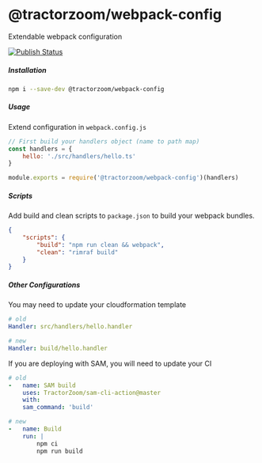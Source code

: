 # @tractorzoom/webpack-config

Extendable webpack configuration

[![Publish Status](https://github.com/TractorZoom/configurations/workflows/publish/badge.svg)](https://github.com/TractorZoom/configurations/actions)

##### Installation

```bash
npm i --save-dev @tractorzoom/webpack-config
```

##### Usage

Extend configuration in `webpack.config.js`


```js
// First build your handlers object (name to path map)
const handlers = {
    hello: './src/handlers/hello.ts'
}

module.exports = require('@tractorzoom/webpack-config')(handlers)
```

##### Scripts

Add build and clean scripts to `package.json` to build your webpack bundles.

```json
{
    "scripts": {
        "build": "npm run clean && webpack",
        "clean": "rimraf build"
    }
}

```

##### Other Configurations

You may need to update your cloudformation template

```yaml
# old
Handler: src/handlers/hello.handler

# new
Handler: build/hello.handler
```

If you are deploying with SAM, you will need to update your CI

```yaml
# old
-   name: SAM build
    uses: TractorZoom/sam-cli-action@master
    with:
    sam_command: 'build'

# new
-   name: Build
    run: |
        npm ci
        npm run build
```
